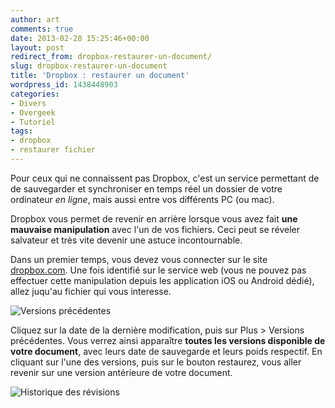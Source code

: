 ```yaml
---
author: art
comments: true
date: 2013-02-28 15:25:46+00:00
layout: post
redirect_from: dropbox-restaurer-un-document/
slug: dropbox-restaurer-un-document
title: 'Dropbox : restaurer un document'
wordpress_id: 1438448903
categories:
- Divers
- Overgeek
- Tutoriel
tags:
- dropbox
- restaurer fichier
---
```


Pour ceux qui ne connaissent pas Dropbox, c'est un service permettant de de sauvegarder et synchroniser en temps réel un dossier de votre ordinateur _en ligne_, mais aussi entre vos différents PC (ou mac).





Dropbox vous permet de revenir en arrière lorsque vous avez fait **une mauvaise manipulation** avec l'un de vos fichiers. Ceci peut se réveler salvateur et très vite devenir une astuce incontournable.





Dans un premier temps, vous devez vous connecter sur le site [dropbox.com](http://dropbox.com). Une fois identifié sur le service web (vous ne pouvez pas effectuer cette manipulation depuis les application iOS ou Android dédié), allez juqu'au fichier qui vous interesse.





![Versions précédentes](https://static.irz.fr/2013/02/dropbox-version-precedante.png)





Cliquez sur la date de la dernière modification, puis sur Plus > Versions précédentes. Vous verrez ainsi apparaître **toutes les versions disponible de votre document**, avec leurs date de sauvegarde et leurs poids respectif. En cliquant sur l'une des versions, puis sur le bouton restaurez, vous aller revenir sur une version antérieure de votre document.





![Historique des révisions](https://static.irz.fr/2013/02/dropbox-historique-version.png)



